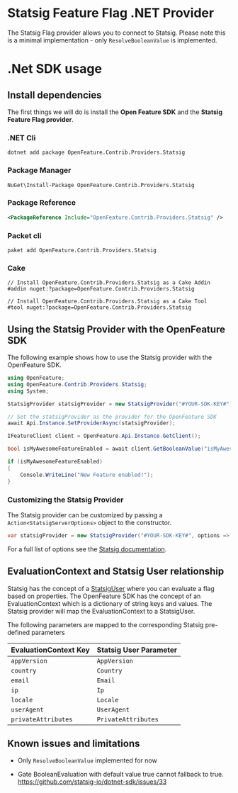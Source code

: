 # Statsig Feature Flag .NET Provider

The Statsig Flag provider allows you to connect to Statsig. Please note this is a minimal implementation - only `ResolveBooleanValue` is implemented.

# .Net SDK usage

## Install dependencies

The first things we will do is install the **Open Feature SDK** and the **Statsig Feature Flag provider**.

### .NET Cli
```shell
dotnet add package OpenFeature.Contrib.Providers.Statsig
```
### Package Manager

```shell
NuGet\Install-Package OpenFeature.Contrib.Providers.Statsig
```
### Package Reference

```xml
<PackageReference Include="OpenFeature.Contrib.Providers.Statsig" />
```
### Packet cli

```shell
paket add OpenFeature.Contrib.Providers.Statsig
```

### Cake

```shell
// Install OpenFeature.Contrib.Providers.Statsig as a Cake Addin
#addin nuget:?package=OpenFeature.Contrib.Providers.Statsig

// Install OpenFeature.Contrib.Providers.Statsig as a Cake Tool
#tool nuget:?package=OpenFeature.Contrib.Providers.Statsig
```

## Using the Statsig Provider with the OpenFeature SDK

The following example shows how to use the Statsig provider with the OpenFeature SDK.

```csharp
using OpenFeature;
using OpenFeature.Contrib.Providers.Statsig;
using System;

StatsigProvider statsigProvider = new StatsigProvider("#YOUR-SDK-KEY#");

// Set the statsigProvider as the provider for the OpenFeature SDK
await Api.Instance.SetProviderAsync(statsigProvider);

IFeatureClient client = OpenFeature.Api.Instance.GetClient();

bool isMyAwesomeFeatureEnabled = await client.GetBooleanValue("isMyAwesomeFeatureEnabled", false);

if (isMyAwesomeFeatureEnabled)
{
    Console.WriteLine("New Feature enabled!");
}

```

### Customizing the Statsig Provider

The Statsig provider can be customized by passing a `Action<StatsigServerOptions>` object to the constructor.

```csharp
var statsigProvider = new StatsigProvider("#YOUR-SDK-KEY#", options => options.LocalMode = true);
```

For a full list of options see the [Statsig documentation](https://docs.statsig.com/server/dotnetSDK#statsig-options).

## EvaluationContext and Statsig User relationship

Statsig has the concept of a [StatsigUser](https://docs.statsig.com/client/concepts/user) where you can evaluate a flag based on properties. The OpenFeature SDK has the concept of an EvaluationContext which is a dictionary of string keys and values. The Statsig provider will map the EvaluationContext to a StatsigUser.

The following parameters are mapped to the corresponding Statsig pre-defined parameters

| EvaluationContext Key | Statsig User Parameter    |
|-----------------------|---------------------------|
| `appVersion`          | `AppVersion`              |
| `country`             | `Country`                 |
| `email`               | `Email`                   |
| `ip`                  | `Ip`                      |
| `locale`              | `Locale`                  |
| `userAgent`           | `UserAgent`               |
| `privateAttributes`   | `PrivateAttributes`       |

## Known issues and limitations
- Only `ResolveBooleanValue` implemented for now

- Gate BooleanEvaluation with default value true cannot fallback to true.
  https://github.com/statsig-io/dotnet-sdk/issues/33
